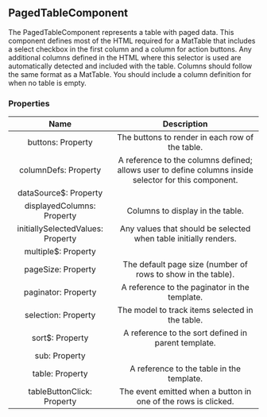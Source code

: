 ## PagedTableComponent

The PagedTableComponent represents a table with paged data. This component
defines most of the HTML required for a MatTable that includes a select
checkbox in the first column and a column for action buttons. Any additional
columns defined in the HTML where this selector is used are automatically
detected and included with the table. Columns should follow the same format
as a MatTable. You should include a column definition for when no table is
empty.

### Properties

| Name | Description |
| :------: | :------: |
| buttons: Property | The buttons to render in each row of the table. |
| columnDefs: Property | A reference to the columns defined; allows user to define columns inside selector for this component. |
| dataSource$: Property |  |
| displayedColumns: Property | Columns to display in the table. |
| initiallySelectedValues: Property | Any values that should be selected when table initially renders. |
| multiple$: Property |  |
| pageSize: Property | The default page size (number of rows to show in the table). |
| paginator: Property | A reference to the paginator in the template. |
| selection: Property | The model to track items selected in the table. |
| sort$: Property | A reference to the sort defined in parent template. |
| sub: Property |  |
| table: Property | A reference to the table in the template. |
| tableButtonClick: Property | The event emitted when a button in one of the rows is clicked. |

